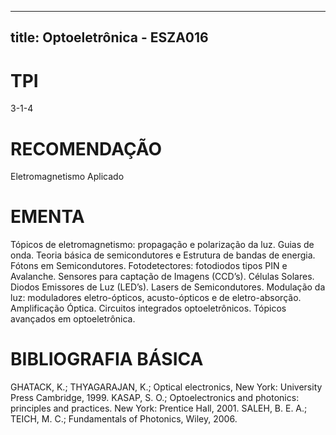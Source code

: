 
---
title: Optoeletrônica - ESZA016 
---

# TPI

3-1-4

# RECOMENDAÇÃO

Eletromagnetismo Aplicado

# EMENTA

Tópicos de eletromagnetismo: propagação e polarização da luz. Guias de onda. Teoria básica de semicondutores e Estrutura de bandas de energia. Fótons em Semicondutores. Fotodetectores: fotodiodos tipos PIN e Avalanche. Sensores para captação de Imagens (CCD’s). Células Solares. Diodos Emissores de Luz (LED’s). Lasers de Semicondutores. Modulação da luz: moduladores eletro-ópticos, acusto-ópticos e de eletro-absorção. Amplificação Óptica. Circuitos integrados optoeletrônicos. Tópicos avançados em optoeletrônica.

# BIBLIOGRAFIA BÁSICA

GHATACK, K.; THYAGARAJAN, K.; Optical electronics, New York: University Press Cambridge, 1999.
KASAP, S. O.; Optoelectronics and photonics: principles and practices. New York: Prentice Hall, 2001.
SALEH, B. E. A.; TEICH, M. C.; Fundamentals of Photonics, Wiley, 2006.
        